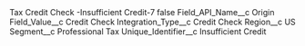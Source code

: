 <?xml version="1.0" encoding="UTF-8"?>
<CustomMetadata xmlns="http://soap.sforce.com/2006/04/metadata" xmlns:xsi="http://www.w3.org/2001/XMLSchema-instance" xmlns:xsd="http://www.w3.org/2001/XMLSchema">
    <label>Tax Credit Check -Insufficient Credit-7</label>
    <protected>false</protected>
    <values>
        <field>Field_API_Name__c</field>
        <value xsi:type="xsd:string">Origin</value>
    </values>
    <values>
        <field>Field_Value__c</field>
        <value xsi:type="xsd:string">Credit Check</value>
    </values>
    <values>
        <field>Integration_Type__c</field>
        <value xsi:type="xsd:string">Credit Check</value>
    </values>
    <values>
        <field>Region__c</field>
        <value xsi:type="xsd:string">US</value>
    </values>
    <values>
        <field>Segment__c</field>
        <value xsi:type="xsd:string">Professional Tax</value>
    </values>
    <values>
        <field>Unique_Identifier__c</field>
        <value xsi:type="xsd:string">Insufficient Credit</value>
    </values>
</CustomMetadata>

